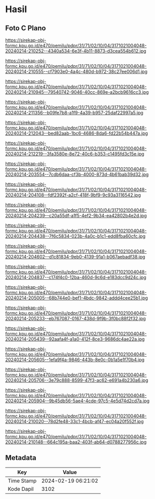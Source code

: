 # Hasil

## Foto C Plano

https://sirekap-obj-formc.kpu.go.id/e470/pemilu/pdpr/31/71/02/10/04/3171021004048-20240214-210252--4340a534-6e3f-4b11-8873-d3cea554b612.jpg

https://sirekap-obj-formc.kpu.go.id/e470/pemilu/pdpr/31/71/02/10/04/3171021004048-20240214-210555--cf7903e0-4a4c-480d-b972-38c27ee006d1.jpg

https://sirekap-obj-formc.kpu.go.id/e470/pemilu/pdpr/31/71/02/10/04/3171021004048-20240214-210945--79540742-9046-40cc-869e-a2bcb9616cc3.jpg

https://sirekap-obj-formc.kpu.go.id/e470/pemilu/pdpr/31/71/02/10/04/3171021004048-20240214-211356--b09fe7b8-a1f9-4a39-b957-25daf22997a5.jpg

https://sirekap-obj-formc.kpu.go.id/e470/pemilu/pdpr/31/71/02/10/04/3171021004048-20240214-212043--bed82aab-1bc6-4686-8da6-fd22b54b447a.jpg

https://sirekap-obj-formc.kpu.go.id/e470/pemilu/pdpr/31/71/02/10/04/3171021004048-20240214-212219--3fa3580e-8e72-40c6-b353-c1495fd3c15e.jpg

https://sirekap-obj-formc.kpu.go.id/e470/pemilu/pdpr/31/71/02/10/04/3171021004048-20240214-203554--7cdb6daa-cf3b-4000-873d-4b61bab39d32.jpg

https://sirekap-obj-formc.kpu.go.id/e470/pemilu/pdpr/31/71/02/10/04/3171021004048-20240214-204108--fdf2392f-a2cf-418f-9bf9-9c93a3116542.jpg

https://sirekap-obj-formc.kpu.go.id/e470/pemilu/pdpr/31/71/02/10/04/3171021004048-20240214-204239--c20a55df-a1f5-4ef2-9b34-ea42802b4e2d.jpg

https://sirekap-obj-formc.kpu.go.id/e470/pemilu/pdpr/31/71/02/10/04/3171021004048-20240214-204438--7f6c5834-023b-4a0c-b1c1-edd8fba60cfc.jpg

https://sirekap-obj-formc.kpu.go.id/e470/pemilu/pdpr/31/71/02/10/04/3171021004048-20240214-204602--d1c81834-9eb0-4139-91a1-b067aebadf38.jpg

https://sirekap-obj-formc.kpu.go.id/e470/pemilu/pdpr/31/71/02/10/04/3171021004048-20240214-204837--c174f4c0-12ba-460d-9c6d-e183dcc9d24c.jpg

https://sirekap-obj-formc.kpu.go.id/e470/pemilu/pdpr/31/71/02/10/04/3171021004048-20240214-205005--68b744e0-bef1-4bdc-9842-addd4cee25b1.jpg

https://sirekap-obj-formc.kpu.go.id/e470/pemilu/pdpr/31/71/02/10/04/3171021004048-20240214-205233--eb767087-0167-438d-9f9b-3f0bc88f2f32.jpg

https://sirekap-obj-formc.kpu.go.id/e470/pemilu/pdpr/31/71/02/10/04/3171021004048-20240214-205439--92aafa4f-a1a0-412f-8ce3-9686dc4ae22a.jpg

https://sirekap-obj-formc.kpu.go.id/e470/pemilu/pdpr/31/71/02/10/04/3171021004048-20240214-205605--1efa9f4a-9846-443b-8e0c-0b1a5e1f70b4.jpg

https://sirekap-obj-formc.kpu.go.id/e470/pemilu/pdpr/31/71/02/10/04/3171021004048-20240214-205706--3e79c888-8599-47f3-ac62-e691a4b230a6.jpg

https://sirekap-obj-formc.kpu.go.id/e470/pemilu/pdpr/31/71/02/10/04/3171021004048-20240214-205904--9b45db56-5ae4-4cde-97c5-4e5d74d2cd7a.jpg

https://sirekap-obj-formc.kpu.go.id/e470/pemilu/pdpr/31/71/02/10/04/3171021004048-20240214-210020--78d2fe48-33c1-4bcb-af47-ec04a20f552f.jpg

https://sirekap-obj-formc.kpu.go.id/e470/pemilu/pdpr/31/71/02/10/04/3171021004048-20240214-210148--664c195a-baa2-403f-ab64-d0788277956c.jpg


## Metadata

| Key        | Value               |
| ---------- | ------------------- |
| Time Stamp | 2024-02-19 06:21:02 |
| Kode Dapil | 3102                |



